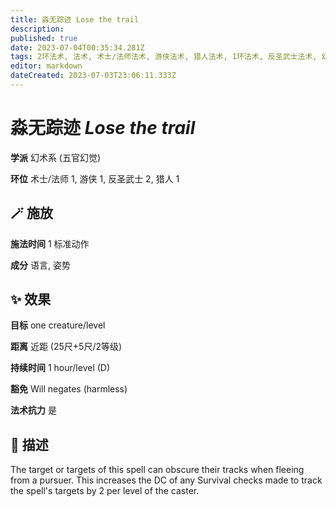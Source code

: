 ```yaml
---
title: 淼无踪迹 Lose the trail
description: 
published: true
date: 2023-07-04T00:35:34.281Z
tags: 2环法术, 法术, 术士/法师法术, 游侠法术, 猎人法术, 1环法术, 反圣武士法术, 幻术系, 五官幻觉
editor: markdown
dateCreated: 2023-07-03T23:06:11.333Z
---
```


# **淼无踪迹** *Lose the trail*

**学派** 幻术系 (五官幻觉) 

**环位** 术士/法师 1, 游侠 1, 反圣武士 2, 猎人 1

## 🪄 施放

**施法时间** 1 标准动作

**成分** 语言, 姿势

## ✨ 效果 

**目标** one creature/level 

**距离** 近距 (25尺+5尺/2等级)  

**持续时间** 1 hour/level (D) 

**豁免** Will negates (harmless)

**法术抗力** 是

## 📖 描述

The target or targets of this spell can obscure their tracks when fleeing from a pursuer. This increases the DC of any Survival checks made to track the spell's targets by 2 per level of the caster.
    